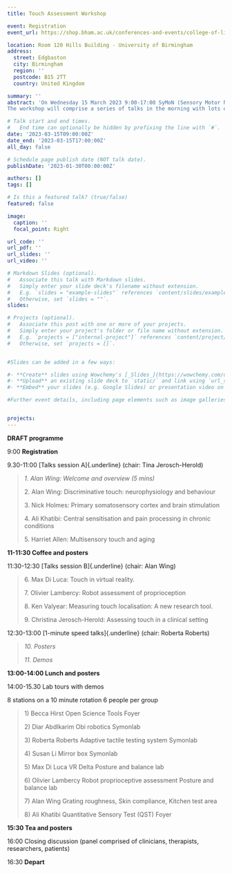 ```yaml
---
title: Touch Assessment Workshop

event: Registration
event_url: https://shop.bham.ac.uk/conferences-and-events/college-of-life-environmental-sciences/school-of-psychology/psychology-conferences/touch-assessment-workshop-registration

location: Room 120 Hills Building - University of Birmingham
address:
  street: Edgbaston
  city: Birmingham
  region: ''
  postcode: B15 2TT
  country: United Kingdom

summary: ''
abstract: 'On Wednesday 15 March 2023 9:00-17:00 SyMoN (Sensory Motor Neuroscience) Lab is running a Touch Assessment Workshop in the Hills Building at the University of Birmingham. The Hills Building is 5 minutes walk from University train station which is served by 5 trains an hour from New St (journey time 10 minutes).
The workshop will comprise a series of talks in the morning with lots of opportunity for questions, followed by demos, lab tours and a closing panel discussion in the afternoon. There will also be an opportunity for those attending to present posters. The morning presentations will have a practical focus and will be aimed mainly at therapists and clinicians although we expect that researchers in behavioural science and engineering not familiar with touch measurement methods will also be interested. The charge for the day will be a nominal £30 towards the cost of coffee and a buffet lunch. Numbers will be limited to 50 people.'

# Talk start and end times.
#   End time can optionally be hidden by prefixing the line with `#`.
date: '2023-03-15T09:00:00Z'
date_end: '2023-03-15T17:00:00Z'
all_day: false

# Schedule page publish date (NOT talk date).
publishDate: '2023-01-30T00:00:00Z'

authors: []
tags: []

# Is this a featured talk? (true/false)
featured: false

image:
  caption: ''
  focal_point: Right

url_code: ''
url_pdf: ''
url_slides: ''
url_video: ''

# Markdown Slides (optional).
#   Associate this talk with Markdown slides.
#   Simply enter your slide deck's filename without extension.
#   E.g. `slides = "example-slides"` references `content/slides/example-slides.md`.
#   Otherwise, set `slides = ""`.
slides:

# Projects (optional).
#   Associate this post with one or more of your projects.
#   Simply enter your project's folder or file name without extension.
#   E.g. `projects = ["internal-project"]` references `content/project/deep-learning/index.md`.
#   Otherwise, set `projects = []`.


#Slides can be added in a few ways:

#- **Create** slides using Wowchemy's [_Slides_](https://wowchemy.com/docs/managing-content/#create-slides) feature and link using `slides` parameter in the front matter of the talk file
#- **Upload** an existing slide deck to `static/` and link using `url_slides` parameter in the front matter of the talk file
#- **Embed** your slides (e.g. Google Slides) or presentation video on this page using [shortcodes](https://wowchemy.com/docs/writing-markdown-latex/).

#Further event details, including page elements such as image galleries, can be added to the body of this page.


projects:
---
```


**DRAFT programme**

9:00 **Registration**

9.30-11:00 [Talks session A]{.underline} (chair: Tina Jerosch-Herold)

> *1. Alan Wing: Welcome and overview (5 mins)*
>
> 2\. Alan Wing: Discriminative touch: neurophysiology and behaviour
>
> 3\. Nick Holmes: Primary somatosensory cortex and brain stimulation
>
> 4\. Ali Khatibi: Central sensitisation and pain processing in chronic
> conditions
>
> 5\. Harriet Allen: Multisensory touch and aging

**11-11:30 Coffee and posters**

11:30-12:30 [Talks session B]{.underline} (chair: Alan Wing)

> 6\. Max Di Luca: Touch in virtual reality.
>
> 7\. Olivier Lambercy: Robot assessment of proprioception
>
> 8\. Ken Valyear: Measuring touch localisation: A new research tool.
>
> 9\. Christina Jerosch-Herold: Assessing touch in a clinical setting

12:30-13:00 [1-minute speed talks]{.underline} (chair: Roberta Roberts)

> *10. Posters*
>
> *11. Demos*

**13:00-14:00 Lunch and posters**

14:00-15.30 Lab tours with demos

8 stations on a 10 minute rotation 6 people per group

> 1\) Becca Hirst Open Science Tools Foyer
>
> 2\) Diar Abdlkarim Obi robotics Symonlab
>
> 3\) Roberta Roberts Adaptive tactile testing system Symonlab
>
> 4\) Susan Li Mirror box Symonlab
>
> 5\) Max Di Luca VR Delta Posture and balance lab
>
> 6\) Olivier Lambercy Robot proprioceptive assessment Posture and
> balance lab
>
> 7\) Alan Wing Grating roughness, Skin compliance, Kitchen test area
>
> 8\) Ali Khatibi Quantitative Sensory Test (QST) Foyer

**15:30 Tea and posters**

16:00 Closing discussion (panel comprised of clinicians, therapists,
researchers, patients)

16:30 **Depart**
